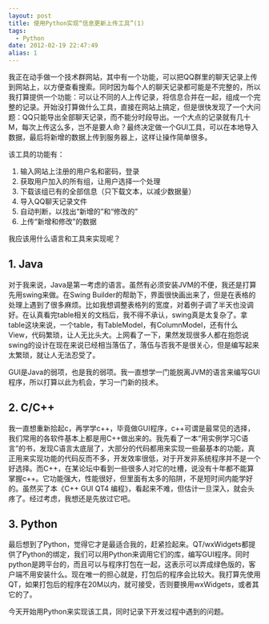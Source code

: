 ```yaml
---
layout: post
title: 使用Python实现“信息更新上传工具”(1)
tags:
  - Python
date: 2012-02-19 22:47:49
alias: 1
---
```


我正在动手做一个技术群网站，其中有一个功能，可以把QQ群里的聊天记录上传到网站上，以方便查看搜索。同时因为每个人的聊天记录都可能是不完整的，所以我打算提供一个功能：可以让不同的人上传记录，将信息合并在一起，组成一个完整的记录。开始没打算做什么工具，直接在网站上搞定，但是很快发现了一个大问题：QQ只能导出全部聊天记录，而不能分时段导出。一个大点的记录就有几十M，每次上传这么多，岂不是要人命？最终决定做一个GUI工具，可以在本地导入数据，最后将新增的数据上传到服务器上，这样让操作简单很多。

该工具的功能有：

1.  输入网站上注册的用户名和密码，登录
2.  获取用户加入的所有组，让用户选择一个处理
3.  下载该组已有的全部信息（只下载文本，以减少数据量）
4.  导入QQ聊天记录文件
5.  自动判断，以找出“新增的”和“修改的”
6.  上传“新增和修改”的数据

我应该用什么语言和工具来实现呢？

## 1. Java

<p>对于我来说，Java是第一考虑的语言。虽然有必须安装JVM的不便，我还是打算先用swing来做。在Swing Builder的帮助下，界面很快画出来了，但是在表格的处理上遇到了很多麻烦。比如我想调整表格列的宽度，对着例子调了半天也没调好。在认真看完table相关的文档后，我不得不承认，swing真是太复杂了。拿table这块来说，一个table，有TableModel，有ColumnModel，还有什么View，代码繁琐，让人无比头大。上网看了一下，果然发现很多人都在抱怨说swing的设计在现在来说已经相当落伍了，落伍与否我不是很关心，但是编写起来太繁琐，就让人无法忍受了。

</p>

GUI是Java的弱项，也是我的弱项。我一直想学一门能脱离JVM的语言来编写GUI程序，所以打算以此为机会，学习一门新的技术。

## 2. C/C++

我一直想重新拾起c，再学学c++，毕竟做GUI程序，c++可谓是最常见的选择，我们常用的各软件基本上都是用C++做出来的。我先看了一本“用实例学习C语言”的书，发现C语言太底层了，大部分的代码都用来实现一些最基本的功能，真正用来实现功能的代码反而不多，开发效率很低，对于开发非系统程序并不是一个好选择。而C++，在某论坛中看到一些很多人对它的吐槽，说没有十年都不能算掌握c++。它功能强大，性能很好，但里面有太多的陷阱，不是短时间内能学好的。虽然买了本《C++ GUI QT4 编程》，看起来不难，但估计一旦深入，就会头疼了。经过考虑，我想还是先放过它吧。

## 3. Python

<p>最后想到了Python，觉得它才是最适合我的，赶紧捡起来。QT/wxWidgets都提供了Python的绑定，我们可以用Python来调用它们的库，编写GUI程序。同时python是跨平台的，而且可以与程序打包在一起，这表示可以弄成绿色版的，客户端不用安装什么。现在唯一的担心就是，打包后的程序会比较大。我打算先使用QT，如果打包后的程序在20M以内，就可接受，否则要换用wxWidgets，或者其它的了。

今天开始用Python来实现该工具，同时记录下开发过程中遇到的问题。
</p>